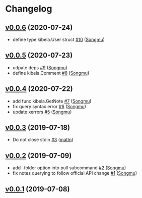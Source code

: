 # Changelog

## [v0.0.6](https://github.com/Songmu/kibelasync/compare/v0.0.5...v0.0.6) (2020-07-24)

* define type kibela.User struct [#10](https://github.com/Songmu/kibelasync/pull/10) ([Songmu](https://github.com/Songmu))

## [v0.0.5](https://github.com/Songmu/kibelasync/compare/v0.0.4...v0.0.5) (2020-07-23)

* udpate deps [#9](https://github.com/Songmu/kibelasync/pull/9) ([Songmu](https://github.com/Songmu))
* define kibela.Comment [#8](https://github.com/Songmu/kibelasync/pull/8) ([Songmu](https://github.com/Songmu))

## [v0.0.4](https://github.com/Songmu/kibelasync/compare/v0.0.3...v0.0.4) (2020-07-22)

* add func kibela.GetNote [#7](https://github.com/Songmu/kibelasync/pull/7) ([Songmu](https://github.com/Songmu))
* fix query syntax error [#6](https://github.com/Songmu/kibelasync/pull/6) ([Songmu](https://github.com/Songmu))
* update xerrors [#5](https://github.com/Songmu/kibelasync/pull/5) ([Songmu](https://github.com/Songmu))

## [v0.0.3](https://github.com/Songmu/kibelasync/compare/v0.0.2...v0.0.3) (2019-07-18)

* Do not close stdin [#3](https://github.com/Songmu/kibelasync/pull/3) ([mattn](https://github.com/mattn))

## [v0.0.2](https://github.com/Songmu/kibelasync/compare/v0.0.1...v0.0.2) (2019-07-09)

* add -folder option into pull subcommand [#2](https://github.com/Songmu/kibelasync/pull/2) ([Songmu](https://github.com/Songmu))
* fix notes querying to follow official API change [#1](https://github.com/Songmu/kibelasync/pull/1) ([Songmu](https://github.com/Songmu))

## [v0.0.1](https://github.com/Songmu/kibelasync/compare/0eb7d167cf80...v0.0.1) (2019-07-08)


